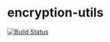 # encryption-utils

[![Build Status](https://travis-ci.org/jjYBdx4IL/misc.png?branch=master)](https://travis-ci.org/jjYBdx4IL/misc)

